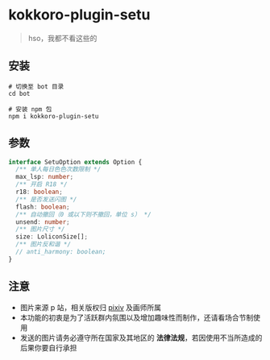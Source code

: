 # kokkoro-plugin-setu

> hso，我都不看这些的

## 安装

```shell
# 切换至 bot 目录
cd bot

# 安装 npm 包
npm i kokkoro-plugin-setu
```

## 参数

```typescript
interface SetuOption extends Option {
  /** 单人每日色色次数限制 */
  max_lsp: number;
  /** 开启 R18 */
  r18: boolean;
  /** 是否发送闪图 */
  flash: boolean;
  /** 自动撤回（0 或以下则不撤回，单位 s） */
  unsend: number;
  /** 图片尺寸 */
  size: LoliconSize[];
  /** 图片反和谐 */
  // anti_harmony: boolean;
}
```

## 注意

- 图片来源 p 站，相关版权归 [pixiv](https://www.pixiv.net/) 及画师所属
- 本功能的初衷是为了活跃群内氛围以及增加趣味性而制作，还请看场合节制使用
- 发送的图片请务必遵守所在国家及其地区的 **法律法规**，若因使用不当所造成的后果你要自行承担
